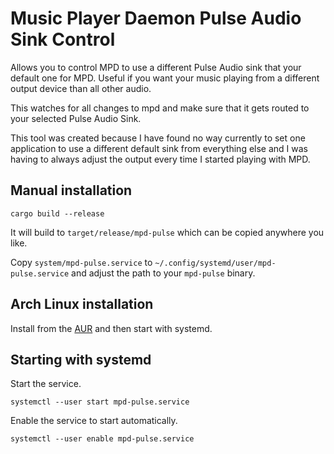 # Music Player Daemon Pulse Audio Sink Control

Allows you to control MPD to use a different Pulse Audio sink that your default one for MPD. Useful if you want your music playing from a different output device than all other audio.

This watches for all changes to mpd and make sure that it gets routed to your selected Pulse Audio Sink.

This tool was created because I have found no way currently to set one application to use a different default sink from everything else and I was having to always adjust the output every time I started playing with MPD.

## Manual installation
```
cargo build --release
```
It will build to `target/release/mpd-pulse` which can be copied anywhere you like.

Copy `system/mpd-pulse.service` to `~/.config/systemd/user/mpd-pulse.service` and adjust the path to your `mpd-pulse` binary.

## Arch Linux installation

Install from the [AUR](https://aur.archlinux.org/packages/mpd-pulse/) and then start with systemd.

## Starting with systemd

Start the service.
```
systemctl --user start mpd-pulse.service
```

Enable the service to start automatically.
```
systemctl --user enable mpd-pulse.service
```
